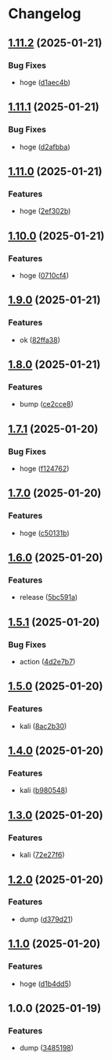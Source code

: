 # Changelog

## [1.11.2](https://github.com/shiron-dev/ci-test/compare/kali-linux-v1.11.1...kali-linux-v1.11.2) (2025-01-21)


### Bug Fixes

* hoge ([d1aec4b](https://github.com/shiron-dev/ci-test/commit/d1aec4b87aab92e118c6d1b4081794f62ed4ad76))

## [1.11.1](https://github.com/shiron-dev/ci-test/compare/kali-linux-v1.11.0...kali-linux-v1.11.1) (2025-01-21)


### Bug Fixes

* hoge ([d2afbba](https://github.com/shiron-dev/ci-test/commit/d2afbbaa15cb73786d4e8751e63d104ac55d72d1))

## [1.11.0](https://github.com/shiron-dev/ci-test/compare/kali-linux-v1.10.0...kali-linux-v1.11.0) (2025-01-21)


### Features

* hoge ([2ef302b](https://github.com/shiron-dev/ci-test/commit/2ef302ba4fd6624631e7f7365ad018e90898006c))

## [1.10.0](https://github.com/shiron-dev/ci-test/compare/kali-linux-v1.9.0...kali-linux-v1.10.0) (2025-01-21)


### Features

* hoge ([0710cf4](https://github.com/shiron-dev/ci-test/commit/0710cf480da7ed8bdbca2218cf60085c117095ff))

## [1.9.0](https://github.com/shiron-dev/ci-test/compare/kali-linux-v1.8.0...kali-linux-v1.9.0) (2025-01-21)


### Features

* ok ([82ffa38](https://github.com/shiron-dev/ci-test/commit/82ffa38d8b9ea9556321e67a44ec3567ac42ad95))

## [1.8.0](https://github.com/shiron-dev/ci-test/compare/kali-linux-v1.7.1...kali-linux-v1.8.0) (2025-01-21)


### Features

* bump ([ce2cce8](https://github.com/shiron-dev/ci-test/commit/ce2cce8a6d3b68166f1e15dfe36f7ef8c9ba7d4c))

## [1.7.1](https://github.com/shiron-dev/ci-test/compare/kali-linux-v1.7.0...kali-linux-v1.7.1) (2025-01-20)


### Bug Fixes

* hoge ([f124762](https://github.com/shiron-dev/ci-test/commit/f124762d57a39a07938af08e5a6bef9bcb05ab38))

## [1.7.0](https://github.com/shiron-dev/ci-test/compare/kali-linux-v1.6.0...kali-linux-v1.7.0) (2025-01-20)


### Features

* hoge ([c50131b](https://github.com/shiron-dev/ci-test/commit/c50131bb5402ef263262b383386789ee4e0d2c7d))

## [1.6.0](https://github.com/shiron-dev/ci-test/compare/kali-linux-v1.5.1...kali-linux-v1.6.0) (2025-01-20)


### Features

* release ([5bc591a](https://github.com/shiron-dev/ci-test/commit/5bc591a3f02e5681881c000e8f38cb1ae5f8af13))

## [1.5.1](https://github.com/shiron-dev/ci-test/compare/kali-linux-v1.5.0...kali-linux-v1.5.1) (2025-01-20)


### Bug Fixes

* action ([4d2e7b7](https://github.com/shiron-dev/ci-test/commit/4d2e7b7b6e23a0314956b16d59bc94607d5d0cd7))

## [1.5.0](https://github.com/shiron-dev/ci-test/compare/kali-linux-v1.4.0...kali-linux-v1.5.0) (2025-01-20)


### Features

* kali ([8ac2b30](https://github.com/shiron-dev/ci-test/commit/8ac2b3060831331cb2c5acc27ea3c4bd3d9431a6))

## [1.4.0](https://github.com/shiron-dev/ci-test/compare/kali-linux-v1.3.0...kali-linux-v1.4.0) (2025-01-20)


### Features

* kali ([b980548](https://github.com/shiron-dev/ci-test/commit/b980548c9a82b518818dcfb5cf01f9bd7598e50b))

## [1.3.0](https://github.com/shiron-dev/ci-test/compare/kali-linux-v1.2.0...kali-linux-v1.3.0) (2025-01-20)


### Features

* kali ([72e27f6](https://github.com/shiron-dev/ci-test/commit/72e27f6c2e13f229640bc5e7f60fd1b4ea114bee))

## [1.2.0](https://github.com/shiron-dev/ci-test/compare/kali-linux-v1.1.0...kali-linux-v1.2.0) (2025-01-20)


### Features

* dump ([d379d21](https://github.com/shiron-dev/ci-test/commit/d379d2157c2abe07b9e272566567ab6d04830ed5))

## [1.1.0](https://github.com/shiron-dev/ci-test/compare/kali-linux-v1.0.0...kali-linux-v1.1.0) (2025-01-20)


### Features

* hoge ([d1b4dd5](https://github.com/shiron-dev/ci-test/commit/d1b4dd580fd15077fd1ea5a702d1bd1c02a8b418))

## 1.0.0 (2025-01-19)


### Features

* dump ([3485198](https://github.com/shiron-dev/ci-test/commit/3485198cf0f8c2b1b4f03f484e0e6a9be14b22f9))
